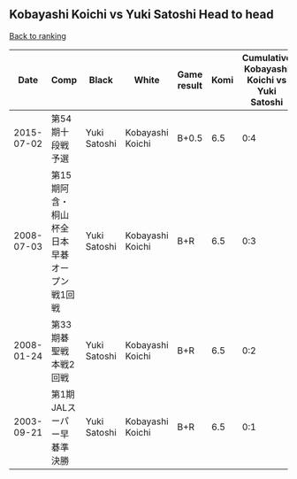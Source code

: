 ## Kobayashi Koichi vs Yuki Satoshi Head to head

[Back to ranking](../../index.md)




| **Date** | **Comp** | **Black** | **White** | **Game result** | **Komi** | **Cumulative Kobayashi Koichi vs Yuki Satoshi** | **Kobayashi Koichi streak** | **Yuki Satoshi streak** | 
| --- | --- | --- | --- | --- | --- | --- | --- | --- |
| 2015-07-02 | 第54期十段戦予選 | Yuki Satoshi | Kobayashi Koichi | B+0.5 | 6.5 | 0:4 | 0 | 4 | 
| 2008-07-03 | 第15期阿含・桐山杯全日本早碁オープン戦1回戦 | Yuki Satoshi | Kobayashi Koichi | B+R | 6.5 | 0:3 | 0 | 3 | 
| 2008-01-24 | 第33期碁聖戦本戦2回戦 | Yuki Satoshi | Kobayashi Koichi | B+R | 6.5 | 0:2 | 0 | 2 | 
| 2003-09-21 | 第1期JALスーパー早碁準決勝 | Yuki Satoshi | Kobayashi Koichi | B+R | 6.5 | 0:1 | 0 | 1 |




